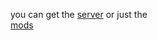 you can get the 
[server](https://minhaskamal.github.io/DownGit/#/home?url=https://github.com/EthanHoward/Wibe_Pack_Server/tree/main/Wibe_Pack_Server)
or just the  
[mods](https://downgit.github.io/#/home?url=https://github.com/EthanHoward/Wibe_Pack_Server/tree/mods/WibePack/mods)
